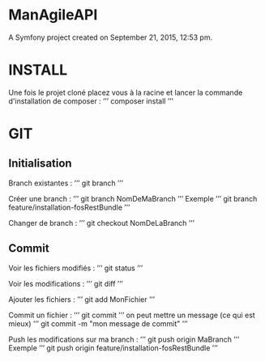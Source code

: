 ManAgileAPI
===========

A Symfony project created on September 21, 2015, 12:53 pm.

INSTALL
===========
Une fois le projet cloné placez vous à la racine et lancer la commande d'installation de composer :
’’’
composer install
’’’

GIT
===========

Initialisation
-----------
Branch existantes :
’’’
git branch
’’’

Créer une branch :
’’’
git branch NomDeMaBranch
’’’
Exemple
’’’
git branch feature/installation-fosRestBundle
’’’

Changer de branch :
’’’
git checkout NomDeLaBranch
’’’

Commit
-----------
Voir les fichiers modifiés :
’’’
git status
’’’

Voir les modifications :
’’’
git diff
’’’

Ajouter les fichiers :
’’’
git add MonFichier
’’’

Commit un fichier :
’’’
git commit
’’’
on peut mettre un message (ce qui est mieux)
’’’
git commit -m "mon message de commit"
’’’

Push les modifications sur ma branch :
’’’
git push origin MaBranch
’’’
Exemple
’’’
git push origin feature/installation-fosRestBundle
’’’